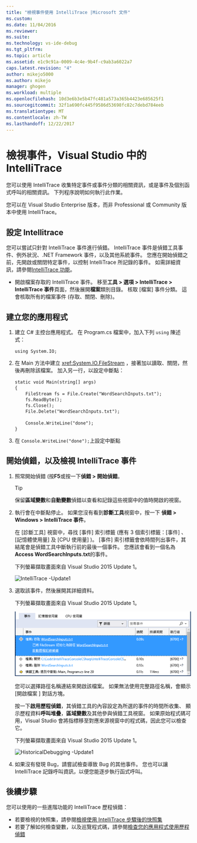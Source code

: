 ```yaml
---
title: "檢視事件使用 IntelliTrace |Microsoft 文件"
ms.custom: 
ms.date: 11/04/2016
ms.reviewer: 
ms.suite: 
ms.technology: vs-ide-debug
ms.tgt_pltfrm: 
ms.topic: article
ms.assetid: e1c9c91a-0009-4c4e-9b4f-c9ab3a6022a7
caps.latest.revision: "4"
author: mikejo5000
ms.author: mikejo
manager: ghogen
ms.workload: multiple
ms.openlocfilehash: 10d3e6b3e5b47fc481a573a365b4423e685625f1
ms.sourcegitcommit: 32f1a690fc445f9586d53698fc82c7debd784eeb
ms.translationtype: MT
ms.contentlocale: zh-TW
ms.lasthandoff: 12/22/2017
---
```

# <a name="view-events-with-intellitrace-in-visual-studio"></a>檢視事件，Visual Studio 中的 IntelliTrace
您可以使用 IntelliTrace 收集特定事件或事件分類的相關資訊，或是事件及個別函式呼叫的相關資訊。 下列程序說明如何執行此作業。  
  
 您可以在 Visual Studio Enterprise 版本，而非 Professional 或 Community 版本中使用 IntelliTrace。  
  
##  <a name="GettingStarted"></a>設定 Intellitrace  
 您可以嘗試只針對 IntelliTrace 事件進行偵錯。 IntelliTrace 事件是偵錯工具事件、例外狀況、.NET Framework 事件，以及其他系統事件。 您應在開始偵錯之前，先開啟或關閉特定事件，以控制 IntelliTrace 所記錄的事件。 如需詳細資訊，請參閱[IntelliTrace 功能](../debugger/intellitrace-features.md)。  
  
 - 開啟檔案存取的 IntelliTrace 事件。 移至**工具 > 選項 > IntelliTrace > IntelliTrace 事件**頁面，然後展開**檔案**類別目錄。 核取 [檔案]  事件分類。 這會核取所有的檔案事件 (存取、關閉、刪除)。

## <a name="create-your-app"></a>建立您的應用程式
  
1.  建立 C# 主控台應用程式。 在 Program.cs 檔案中，加入下列 `using` 陳述式：  
  
    ```CSharp  
    using System.IO;  
    ```  
  
2.  在 Main 方法中建立 <xref:System.IO.FileStream> ，接著加以讀取、關閉，然後再刪除該檔案。 加入另一行，以設定中斷點：  
  
    ```CSharp  
    static void Main(string[] args)  
    {  
        FileStream fs = File.Create("WordSearchInputs.txt");  
        fs.ReadByte();  
        fs.Close();  
        File.Delete("WordSearchInputs.txt");  
  
        Console.WriteLine("done");  
    }  
    ```  
  
3.  在 `Console.WriteLine("done");`上設定中斷點  

## <a name="start-debugging-and-view-intellitrace-events"></a>開始偵錯，以及檢視 IntelliTrace 事件
  
1.  照常開始偵錯 (按**F5**或按一下**偵錯 > 開始偵錯**。  
  
    > [!TIP]
    >  保留**區域變數**和**自動變數**偵錯以查看和記錄這些視窗中的值時開啟的視窗。  
  
2.  執行會在中斷點停止。 如果您沒有看到**診斷工具**視窗中，按一下 **偵錯 > Windows > IntelliTrace 事件**。  
  
     在 [診斷工具]  視窗中，尋找 [事件]  索引標籤 (應有 3 個索引標籤：[事件] 、[記憶體使用量] 及 [CPU 使用量] )。 [事件]  索引標籤會依時間列出事件，其結尾會是偵錯工具中斷執行前的最後一個事件。 您應該會看到一個名為 **Access WordSearchInputs.txt**的事件。  
  
     下列螢幕擷取畫面來自 Visual Studio 2015 Update 1。  
  
     ![IntelliTrace &#45;Update1](../debugger/media/intellitrace-update1.png "IntelliTrace 更新 1")  
  
3.  選取該事件，然後展開其詳細資料。  
  
     下列螢幕擷取畫面來自 Visual Studio 2015 Update 1。  
  
     ![IntelliTraceUpdate1 &#45;SingleEvent](../debugger/media/intellitraceupdate1-singleevent.png "IntelliTraceUpdate1 SingleEvent")  
  
     您可以選擇路徑名稱連結來開啟該檔案。 如果無法使用完整路徑名稱，會顯示 [開啟檔案 ]  對話方塊。  
  
     按一下**啟用歷程偵錯**，其偵錯工具的內容設定為所選的事件的時間所收集、 顯示歷程資料**呼叫堆疊**，**區域變數**及其他參與偵錯工具視窗。 如果原始程式碼可用，Visual Studio 會將指標移至對應來源視窗中的程式碼，因此您可以檢查它。  
  
     下列螢幕擷取畫面來自 Visual Studio 2015 Update 1。  
  
     ![HistoricalDebugging &#45;Update1](../debugger/media/historicaldebugging-update1.png "HistoricalDebugging 更新 1")  
  
4.  如果沒有發現 Bug，請嘗試檢查導致 Bug 的其他事件。 您也可以讓 IntelliTrace 記錄呼叫資訊，以便您能逐步執行函式呼叫。 
  
## <a name="next-steps"></a>後續步驟

您可以使用的一些進階功能的 IntelliTrace 歷程偵錯：

 - 若要檢視的快照集，請參閱[檢視使用 IntelliTrace 步驟後的快照集](../debugger/how-to-use-intellitrace-step-back.md)
 - 若要了解如何檢查變數，以及巡覽程式碼，請參閱[檢查您的應用程式使用歷程偵錯](../debugger/historical-debugging-inspect-app.md)